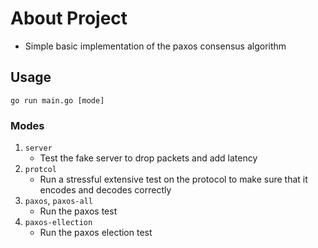 # About Project
- Simple basic implementation of the paxos consensus algorithm

## Usage
`go run main.go [mode]`

### Modes
1. `server`
    - Test the fake server to drop packets and add latency
2. `protcol`
    - Run a stressful extensive test on the protocol to make sure that it encodes and decodes correctly
3. `paxos`, `paxos-all`
    - Run the paxos test
4. `paxos-ellection`
    - Run the paxos election test